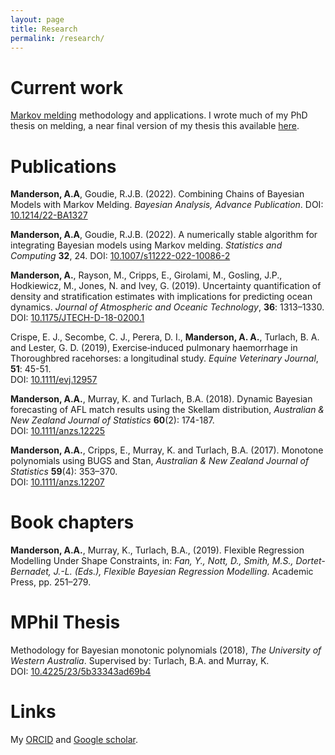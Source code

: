 ```yaml
---
layout: page
title: Research
permalink: /research/
--- 
```


# Current work

[Markov melding](https://projecteuclid.org/euclid.ba/1523671251) methodology and
applications. I wrote much of my PhD thesis on melding, a near final version of 
my thesis this available [here](https://drive.google.com/file/d/1qgBHRyul5VcPPPfPSlYynggHMHbxdcDS/view?usp=sharing).

<!-- 
# Preprints
 -->

# Publications

**Manderson, A.A**, Goudie, R.J.B. (2022). Combining Chains of Bayesian Models 
with Markov Melding. _Bayesian Analysis, Advance Publication_. 
DOI: [10.1214/22-BA1327](https://doi.org/10.1214/22-BA1327)

**Manderson, A.A**, Goudie, R.J.B. (2022). A numerically stable algorithm for
integrating Bayesian models using Markov melding. _Statistics and Computing_
**32**, 24. DOI: [10.1007/s11222-022-10086-2](https://doi.org/10.1007/s11222-022-10086-2)

**Manderson, A.**, Rayson, M., Cripps, E., Girolami, M., Gosling, J.P.,
Hodkiewicz, M., Jones, N. and Ivey, G. (2019). Uncertainty quantification of
density and stratification estimates with implications for predicting ocean
dynamics. _Journal of Atmospheric and Oceanic Technology_, **36**: 1313–1330.  
DOI: [10.1175/JTECH-D-18-0200.1](https://doi.org/10.1175/JTECH-D-18-0200.1)

Crispe, E. J., Secombe, C. J., Perera, D. I., **Manderson, A. A.**, Turlach, B. A.
and Lester, G. D. (2019), Exercise‐induced pulmonary haemorrhage in Thoroughbred
racehorses: a longitudinal study. _Equine Veterinary Journal_, **51**: 45-51.  
DOI: [10.1111/evj.12957](https://doi.org/10.1111/evj.12957)

**Manderson, A.A.**, Murray, K. and Turlach, B.A. (2018). Dynamic Bayesian
forecasting of AFL match results using the Skellam distribution, _Australian &
New Zealand Journal of Statistics_ **60**(2): 174-187.  
DOI: [10.1111/anzs.12225](https://doi.org/10.1111/anzs.12225)

**Manderson, A.A.**, Cripps, E., Murray, K. and Turlach, B.A. (2017). Monotone
polynomials using BUGS and Stan, _Australian & New Zealand Journal of
Statistics_ **59**(4): 353–370.  
DOI: [10.1111/anzs.12207](https://doi.org/10.1111/anzs.12207)

# Book chapters

**Manderson, A.A.**, Murray, K., Turlach, B.A., (2019). 
Flexible Regression Modelling Under Shape Constraints, in: 
_Fan, Y., Nott, D., Smith, M.S., Dortet-Bernadet, J.-L. (Eds.), Flexible Bayesian Regression Modelling_.
Academic Press, pp. 251–279.

# MPhil Thesis

Methodology for Bayesian monotonic polynomials (2018),
_The University of Western Australia_. 
Supervised by: Turlach, B.A. and Murray, K.  
DOI: [10.4225/23/5b33343ad69b4](https://doi.org/10.4225/23/5b33343ad69b4)

# Links

My [ORCID](https://orcid.org/0000-0002-4946-9016) and
[Google scholar](https://scholar.google.com/citations?user=Y_MCLNkAAAAJ&hl=en).